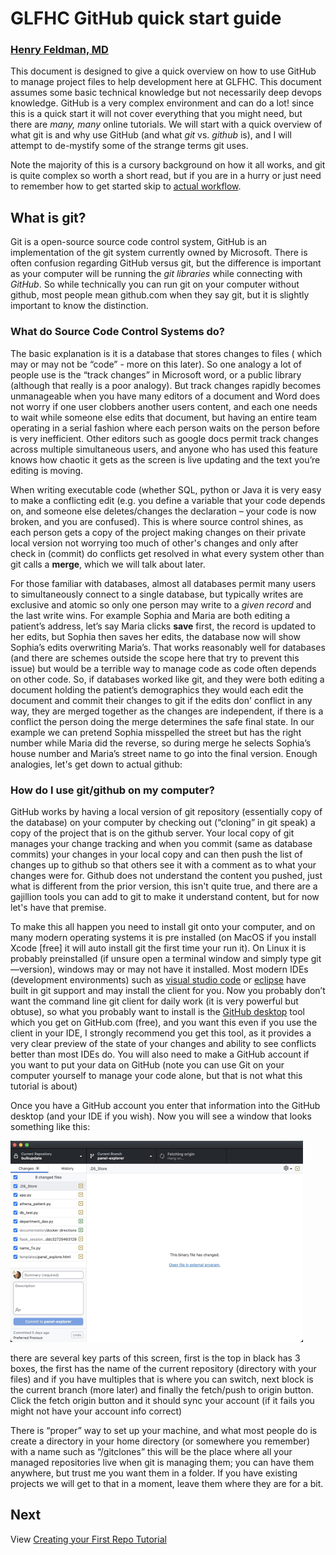 # GLFHC GitHub quick start guide

### [Henry Feldman, MD](mailto://hfeldman@glfhc.org)

This document is designed to give a quick overview on how to use GitHub to manage project files
to help development here at GLFHC. This document assumes some basic technical knowledge but not necessarily deep devops
knowledge. GitHub is a very complex environment and can do a lot! since this is a quick start it will not cover
everything that you might need, but there are _many, many_ online tutorials. We will start with a quick overview of what
git is and why use GitHub (and what _git_ vs. _github_ is), and I will attempt to de-mystify some of the strange terms
git
uses.

Note the majority of this is a cursory background on how it all works, and git is quite complex so worth a short read,
but if you are in a hurry or just need to remember how to get started skip to [actual workflow](workflow.md).

## What is git?

Git is a open-source source code control system, GitHub is an implementation of the git system currently owned by
Microsoft. There
is often confusion regarding GitHub versus git, but the difference is important as your computer will be running the
_git libraries_ while
connecting with _GitHub_. So while technically you can run git on your computer without github, most people
mean github.com when they say git, but it is slightly important to know the distinction.

### What do Source Code Control Systems do?

The basic explanation is it is a database that stores changes to files (
which may or may not be “code” - more on this later). So one analogy a lot of people use is the “track changes” in
Microsoft
word, or a public library (although that really is a poor analogy). But track changes rapidly becomes unmanageable when
you
have many editors of a document and Word does not worry if one
user clobbers another users content, and each one needs to wait while someone else edits that document, but having an
entire team operating in a serial fashion where each person waits on the person before is very inefficient. Other
editors such as google docs permit track changes across multiple simultaneous users, and anyone who has used this
feature knows how chaotic it gets as the screen is live updating and the text you’re editing is moving.

When writing executable code (whether SQL, python or Java it is very easy to make a conflicting edit (e.g. you
define a variable that your code depends on, and someone else deletes/changes the declaration – your code is now
broken, and you are confused).
This is where source control shines, as each person gets a copy of the project making changes on their private
local version not worrying too much of other's changes and only after check in (commit) do conflicts get resolved in
what every system other than git calls a **merge**, which we will talk about later.

For those familiar with databases, almost all databases permit many users to simultaneously connect to a single
database, but typically writes are exclusive and atomic so only one person may write to a _given record_ and the last
write wins. For
example Sophia and Maria are both editing a patient’s address, let’s say Maria clicks **save** first, the record is
updated
to her edits, but Sophia then saves her edits, the database now will show Sophia’s edits overwriting Maria’s. That works
reasonably well for databases (and there are schemes outside the scope here that try to prevent this issue) but would be
a terrible way to manage code as code often depends on other code. So, if databases worked like git, and they were both
editing a
document holding the patient’s demographics they would each
edit the document and commit their changes to git if the edits don' conflict in any way, they are merged together as the
changes are
independent, if there is a conflict the person doing the merge determines the safe final state. In our example we can
pretend Sophia misspelled the
street but has the right number while Maria did the reverse, so during merge he selects Sophia’s house number and
Maria’s street name to go into the final version. Enough analogies, let's get down to actual github:

### How do I use git/github on my computer?

GitHub works by having a local version of git repository (essentially copy of the database) on your computer by checking
out (“cloning” in git
speak) a copy of the project that is on the github server. Your local copy of git manages your change tracking and when
you commit (same as database commits) your changes in your local copy and can then push the list of changes up to github
so that others see it with a
comment as to what your changes were for. Github does not understand the content you pushed, just what is different from
the
prior version, this isn't quite true, and there are a gajillion tools you can add to git to make it understand content,
but for now
let's have that premise.

To make this all happen you need to install git onto your computer, and on many modern operating systems it is pre
installed (on MacOS if you install Xcode [free] it will auto install git the first time your run it). On Linux it is
probably
preinstalled (if unsure open a terminal window and simply type git —version), windows may or may not have it installed.
Most modern IDEs (development environments) such as [visual studio code](https://code.visualstudio.com)
or [eclipse](https://www.eclipse.org) have built in git support and may
install the client for you. Now you probably don’t want the command line git client for daily work (it is very powerful
but obtuse), so what you probably want to install is the [GitHub desktop](https://github.com/apps/desktop) tool which
you get on GitHub.com (free), and you
want this even if you use the client in your IDE, I strongly recommend you get this tool, as it provides a very clear
preview of the state of your changes and ability to see conflicts better than most IDEs do. You will also need to make a
GitHub account if you want to put your data on GitHub (note you can use Git on your computer yourself to manage your
code alone, but that is not what this tutorial is about)

Once you have a GitHub account you enter that information into the GitHub desktop (and your IDE if you wish). Now you
will see a window that looks something like this:

![GitHub Desktop Main Window](images/gitdesktop.png "GitHub Desktop")

there are several key parts of this screen, first is the top in black has 3 boxes, the first has the name of the current
repository (directory with your files) and if you have multiples that is where you can switch, next block is the current
branch (more later) and finally the fetch/push to origin button. Click the fetch origin button and it should sync your
account (if it fails you might not have your account info correct)

There is “proper” way to set up your machine, and what most people do is create a directory in your home directory (or
somewhere you remember) with a name such as “/gitclones” this will be the place where all your managed repositories live
when git is managing them; you can have them anywhere, but trust me you want them in a folder. If you have existing
projects we will get to that in a moment, leave them where they are for a bit.

## Next
View [Creating your First Repo Tutorial](create_first_repo.md)